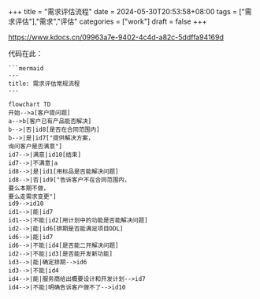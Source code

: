 +++
title = "需求评估流程"
date = 2024-05-30T20:53:58+08:00
tags = ["需求评估"],"需求","评估"
categories = ["work"]
draft = false
+++

https://www.kdocs.cn/09963a7e-9402-4c4d-a82c-5ddffa94169d


代码在此：
```
```mermaid
--- 
title: 需求评估常规流程 
---

flowchart TD
开始-->a[客户提问题]
a-->b[客户已有产品能否解决]
b-->|否|id8[是否在合同范围内]
b-->|是|id7["提供解决方案，
询问客户是否满意"]
id7-->|满意|id10[结束]
id7-->|不满意|a
id8-->|是|id1[用标品是否能解决问题]
id8-->|否|id9["告诉客户不在合同范围内，
要么本期不做，
要么走需求变更"]
id9-->id10
id1-->|能|id7
id1-->|不能|id2[用计划中的功能是否能解决问题]
id2-->|能|id6[排期是否能满足项目DDL]
id6-->|能|id7
id6-->|不能|id4[是否能二开解决问题]
id2-->|不能|id3[是否能开发新功能]
id3-->|能|确定排期-->id6
id3-->|不能|id4
id4-->|能|服务商给出概要设计和开发计划-->id7
id4-->|不能|明确告诉客户做不了-->id10
```
```